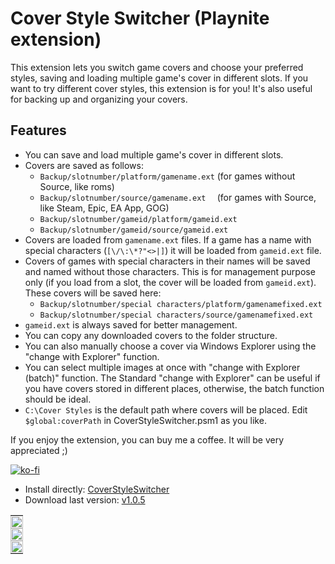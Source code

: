 # Cover Style Switcher (Playnite extension)

This extension lets you switch game covers and choose your preferred styles, saving and loading multiple game's cover in different slots. If you want to try different cover styles, this extension is for you! It's also useful for backing up and organizing your covers.

## Features
- You can save and load multiple game's cover in different slots.
- Covers are saved as follows:
  - `Backup/slotnumber/platform/gamename.ext` (for games without Source, like roms)
  - `Backup/slotnumber/source/gamename.ext  `   (for games with Source, like Steam, Epic, EA App, GOG)
  - `Backup/slotnumber/gameid/platform/gameid.ext`
  - `Backup/slotnumber/gameid/source/gameid.ext   `
- Covers are loaded from `gamename.ext` files. If a game has a name with special characters (`[\/\:\*?"<>|]`) it will be loaded from `gameid.ext` file.
- Covers of games with special characters in their names will be saved and named without those characters. This is for management purpose only (if you load from a slot, the cover will be loaded from `gameid.ext`). These covers will be saved here:
  - `Backup/slotnumber/special characters/platform/gamenamefixed.ext`
  - `Backup/slotnumber/special characters/source/gamenamefixed.ext`
- `gameid.ext` is always saved for better management.
- You can copy any downloaded covers to the folder structure.
- You can also manually choose a cover via Windows Explorer using the "change with Explorer" function.
- You can select multiple images at once with "change with Explorer (batch)" function. The Standard "change with Explorer" can be useful if you have covers stored in different places, otherwise, the batch function should be ideal.
- `C:\Cover Styles` is the default path where covers will be placed. Edit `$global:coverPath` in CoverStyleSwitcher.psm1 as you like.

If you enjoy the extension, you can buy me a coffee. It will be very appreciated ;)

[![ko-fi](https://ko-fi.com/img/githubbutton_sm.svg)](https://ko-fi.com/E1E214R1KB)

- Install directly:
  [CoverStyleSwitcher](https://playnite.link/addons.html#CoverStyleSwitcher)
- Download last version:
[v1.0.5]( https://github.com/roob-p/CoverStyleSwitcher-PlayniteExtension/releases/download/v1.0.5/CoverStyleSwitcher_v1.0.5.pext)


<table style="width: 100%; text-align: left;">
  <tr>
    <td style="padding: 0; vertical-align: top;">
      <img src="https://github.com/roob-p/CoverStyleSwitcher-PlayniteExtension/blob/main/media/1.gif" style="width: 100%; height: auto;" />
    </td>
  </tr>
  <tr>
    <td style="padding: 0; vertical-align: top;">
      <img src="https://github.com/roob-p/CoverStyleSwitcher-PlayniteExtension/blob/main/media/3.gif" style="width: 100%; height: auto;" />
    </td>
  </tr>
   <tr>
    <td style="padding: 0; vertical-align: top;">
      <img src="https://github.com/roob-p/CoverStyleSwitcher-PlayniteExtension/blob/main/media/2.gif" style="width: 100%; height: auto;" />
         </td>
  </tr>
</table>
